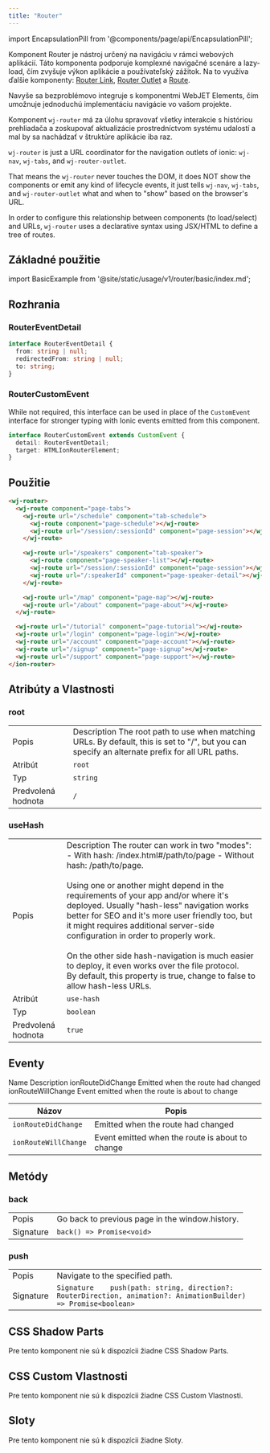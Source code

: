 ```yaml
---
title: "Router"
---
```


<head>
  <title>Router: Router Komponent navigácie v rámci webových aplikácií</title>
  <meta name="description" content="Komponent Router je nástroj určený na navigáciu v rámci webových aplikácií. Táto komponenta podporuje komplexné navigačné scenáre a lazy-load, čím zvyšuje výkon aplikácie a používateľský zážitok." />
</head>

import EncapsulationPill from '@components/page/api/EncapsulationPill';

Komponent Router je nástroj určený na navigáciu v rámci webových aplikácií. Táto komponenta podporuje komplexné navigačné scenáre a lazy-load, čím zvyšuje výkon aplikácie a používateľský zážitok. Na to využíva ďalšie komponenty: [Router Link](./router-link.md), [Router Outlet](./router-outlet.md) a [Route](./route.md). 

Navyše sa bezproblémovo integruje s komponentmi WebJET Elements, čím umožnuje jednoduchú implementáciu navigácie vo vašom projekte.



Komponent `wj-router` má za úlohu spravovať všetky interakcie s históriou prehliadača a zoskupovať aktualizácie prostredníctvom systému udalostí a mal by sa nachádzať v štruktúre aplikácie iba raz.

`wj-router` is just a URL coordinator for the navigation outlets of ionic: `wj-nav`, `wj-tabs`, and `wj-router-outlet`.

That means the `wj-router` never touches the DOM, it does NOT show the components or emit any kind of lifecycle events, it just tells `wj-nav`, `wj-tabs`, and `wj-router-outlet` what and when to "show" based on the browser's URL.

In order to configure this relationship between components (to load/select) and URLs, `wj-router` uses a declarative syntax using JSX/HTML to define a tree of routes.

## Základné použitie

import BasicExample from '@site/static/usage/v1/router/basic/index.md';

<BasicExample />

## Rozhrania

### RouterEventDetail

```typescript
interface RouterEventDetail {
  from: string | null;
  redirectedFrom: string | null;
  to: string;
}
```

### RouterCustomEvent

While not required, this interface can be used in place of the `CustomEvent` interface for stronger typing with Ionic events emitted from this component.

```typescript
interface RouterCustomEvent extends CustomEvent {
  detail: RouterEventDetail;
  target: HTMLIonRouterElement;
}
```

## Použitie

```html
<wj-router>
  <wj-route component="page-tabs">
    <wj-route url="/schedule" component="tab-schedule">
      <wj-route component="page-schedule"></wj-route>
      <wj-route url="/session/:sessionId" component="page-session"></wj-route>
    </wj-route>

    <wj-route url="/speakers" component="tab-speaker">
      <wj-route component="page-speaker-list"></wj-route>
      <wj-route url="/session/:sessionId" component="page-session"></wj-route>
      <wj-route url="/:speakerId" component="page-speaker-detail"></wj-route>
    </wj-route>

    <wj-route url="/map" component="page-map"></wj-route>
    <wj-route url="/about" component="page-about"></wj-route>
  </wj-route>

  <wj-route url="/tutorial" component="page-tutorial"></wj-route>
  <wj-route url="/login" component="page-login"></wj-route>
  <wj-route url="/account" component="page-account"></wj-route>
  <wj-route url="/signup" component="page-signup"></wj-route>
  <wj-route url="/support" component="page-support"></wj-route>
</ion-router>

```

## Atribúty a Vlastnosti

### root

|  |  |
| --- | --- |
| Popis | Description	The root path to use when matching URLs. By default, this is set to "/", but you can specify an alternate prefix for all URL paths. |
| Atribút | `root` |
| Typ | `string` |
| Predvolená hodnota | `/` |

### useHash

|  |  |
| --- | --- |
| Popis | Description	The router can work in two "modes": - With hash: /index.html#/path/to/page - Without hash: /path/to/page. <br /><br /> Using one or another might depend in the requirements of your app and/or where it's deployed. Usually "hash-less" navigation works better for SEO and it's more user friendly too, but it might requires additional server-side configuration in order to properly work. <br /><br />On the other side hash-navigation is much easier to deploy, it even works over the file protocol. <br /> By default, this property is true, change to false to allow hash-less URLs. |
| Atribút | `use-hash` |
| Typ | `boolean` |
| Predvolená hodnota | `true` |

## Eventy

Name	Description
ionRouteDidChange	Emitted when the route had changed
ionRouteWillChange	Event emitted when the route is about to change

| Názov                           | Popis                  |
|---------------------------------|------------------------|
| `ionRouteDidChange` | Emitted when the route had changed | 
| `ionRouteWillChange` | Event emitted when the route is about to change | 

## Metódy

### back

|  |  |
| --- | --- |
| Popis | Go back to previous page in the window.history. |
| Signature | `back() => Promise<void>` |


### push

|  |  |
| --- | --- |
| Popis | 	Navigate to the specified path. |
| Signature | `Signature	push(path: string, direction?: RouterDirection, animation?: AnimationBuilder) => Promise<boolean>` |


## CSS Shadow Parts
Pre tento komponent nie sú k dispozícii žiadne CSS Shadow Parts.

## CSS Custom Vlastnosti
Pre tento komponent nie sú k dispozícii žiadne CSS Custom Vlastnosti.

## Sloty
Pre tento komponent nie sú k dispozícii žiadne Sloty.
